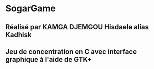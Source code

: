 # SogarGame
## Réalisé par KAMGA DJEMGOU Hisdaele alias Kadhisk
## Jeu de concentration en C avec interface graphique à l'aide de GTK+
